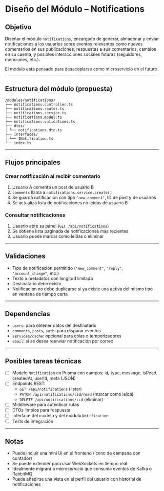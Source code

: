 # Diseño del Módulo – Notifications

## Objetivo

Diseñar el módulo `notifications`, encargado de generar, almacenar y enviar notificaciones a los usuarios sobre eventos relevantes como nuevos comentarios en sus publicaciones, respuestas a sus comentarios, cambios en su cuenta, y posibles interacciones sociales futuras (seguidores, menciones, etc.).

El módulo está pensado para desacoplarse como microservicio en el futuro.

---

## Estructura del módulo (propuesta)
```
/modules/notifications/
├── notifications.controller.ts
├── notifications.router.ts
├── notifications.service.ts
├── notifications.model.ts
├── notifications.validations.ts
├── dtos/
│ └── notifications.dto.ts
├── interfaces/
│ └── INotification.ts
└── index.ts
```
---

## Flujos principales

### Crear notificación al recibir comentario
1. Usuario A comenta un post de usuario B
2. `comments` llama a `notifications.service.create()`
3. Se guarda notificación con tipo `"new_comment"`, ID de post y de usuarios
4. Se actualiza lista de notificaciones no leídas de usuario B

### Consultar notificaciones
1. Usuario abre su panel (`GET /api/notifications`)
2. Se obtiene lista paginada de notificaciones más recientes
3. Usuario puede marcar como leídas o eliminar

---

## Validaciones

- Tipo de notificación permitido (`"new_comment"`, `"reply"`, `"account_change"`, etc.)
- Texto o metadatos con longitud limitada
- Destinatario debe existir
- Notificación no debe duplicarse si ya existe una activa del mismo tipo en ventana de tiempo corta

---

## Dependencias

- `users`: para obtener datos del destinatario
- `comments`, `posts`, `auth`: para disparar eventos
- `services/cache`: opcional para colas o temporizadores
- `email`: si se desea reenviar notificación por correo

---

## Posibles tareas técnicas 

- [ ] Modelo `Notification` en Prisma con campos: id, type, message, isRead, createdAt, userId, meta (JSON)
- [ ] Endpoints REST:
  - `GET /api/notifications` (listar)
  - `PATCH /api/notifications/:id/read` (marcar como leída)
  - `DELETE /api/notifications/:id` (eliminar)
- [ ] Middleware para autenticar rutas
- [ ] DTOs limpios para respuesta
- [ ] Interface del modelo y del modulo `Notification`
- [ ] Tests de integración

---

## Notas

- Puede incluir una mini UI en el frontend (ícono de campana con contador)
- Se puede extender para usar WebSockets en tiempo real
- Idealmente migrará a microservicio que consuma eventos de Kafka o RabbitMQ
- Puede añadirse una vista en el perfil del usuario con historial de notificaciones

